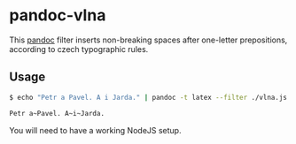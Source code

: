 # pandoc-vlna

This [pandoc](http://johnmacfarlane.net/pandoc/) filter inserts non-breaking spaces after one-letter prepositions, according to czech typographic rules.

## Usage

```bash
$ echo "Petr a Pavel. A i Jarda." | pandoc -t latex --filter ./vlna.js 

Petr a~Pavel. A~i~Jarda.
```

You will need to have a working NodeJS setup.
